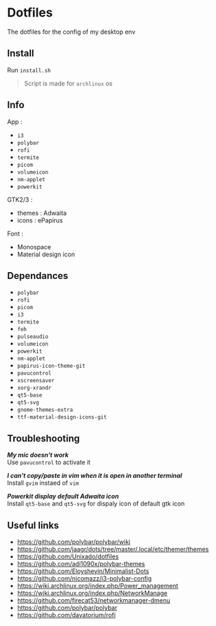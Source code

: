 Dotfiles
========

The dotfiles for the config of my desktop env

Install
-------

Run `install.sh`
> Script is made for `archlinux` os

Info
----

App :
 - `i3`
 - `polybar`
 - `rofi`
 - `termite`
 - `picom`
 - `volumeicon`
 - `nm-applet`
 - `powerkit`

GTK2/3 :
 - themes : Adwaita
 - icons : ePapirus

Font :
 - Monospace
 - Material design icon

Dependances
-----------

 - `polybar`
 - `rofi`
 - `picom`
 - `i3`
 - `termite`
 - `feh`
 - `pulseaudio`
 - `volumeicon`
 - `powerkit`
 - `nm-applet`
 - `papirus-icon-theme-git`
 - `pavucontrol`
 - `xscreensaver`
 - `xorg-xrandr`
 - `qt5-base`
 - `qt5-svg`
 - `gnome-themes-extra`
 - `ttf-material-design-icons-git`

Troubleshooting
---------------

***My mic doesn't work*** \
Use `pavucontrol` to activate it

***I can't copy/paste in vim when it is open in another terminal*** \
Install `gvim` instaed of `vim`

***Powerkit display default Adwaita icon*** \
Install `qt5-base` and `qt5-svg` for dispaly icon of default gtk icon
 
Useful links
----------
- https://github.com/polybar/polybar/wiki
- https://github.com/jaagr/dots/tree/master/.local/etc/themer/themes
- https://github.com/Unixado/dotfiles
- https://github.com/adi1090x/polybar-themes
- https://github.com/Eloysheyin/Minimalist-Dots
- https://github.com/nicomazz/i3-polybar-config
- https://wiki.archlinux.org/index.php/Power_management
- https://wiki.archlinux.org/index.php/NetworkManage
- https://github.com/firecat53/networkmanager-dmenu
- https://github.com/polybar/polybar
- https://github.com/davatorium/rofi
